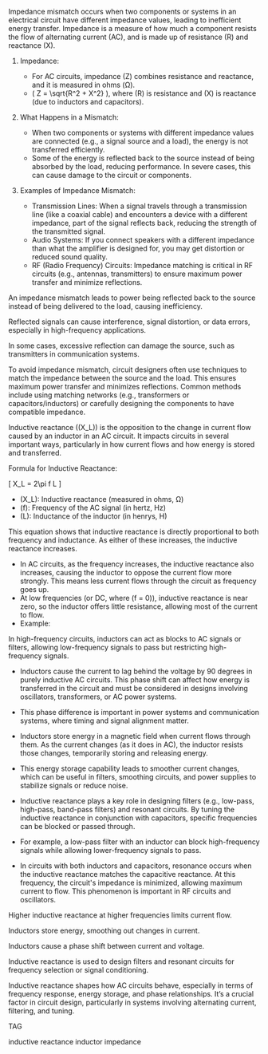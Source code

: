 Impedance mismatch occurs when two components or systems in an electrical circuit have different impedance values, leading to inefficient energy transfer. Impedance is a measure of how much a component resists the flow of alternating current (AC), and is made up of resistance (R) and reactance (X).

1. Impedance:

   - For AC circuits, impedance (Z) combines resistance and reactance, and it is measured in ohms (Ω).
   - \( Z = \sqrt{R^2 + X^2} \), where \(R\) is resistance and \(X\) is reactance (due to inductors and capacitors).

2. What Happens in a Mismatch:

   - When two components or systems with different impedance values are connected (e.g., a signal source and a load), the energy is not transferred efficiently.
   - Some of the energy is reflected back to the source instead of being absorbed by the load, reducing performance. In severe cases, this can cause damage to the circuit or components.

3. Examples of Impedance Mismatch:

   - Transmission Lines: When a signal travels through a transmission line (like a coaxial cable) and encounters a device with a different impedance, part of the signal reflects back, reducing the strength of the transmitted signal.
   - Audio Systems: If you connect speakers with a different impedance than what the amplifier is designed for, you may get distortion or reduced sound quality.
   - RF (Radio Frequency) Circuits: Impedance matching is critical in RF circuits (e.g., antennas, transmitters) to ensure maximum power transfer and minimize reflections.

An impedance mismatch leads to power being reflected back to the source instead of being delivered to the load, causing inefficiency.

Reflected signals can cause interference, signal distortion, or data errors, especially in high-frequency applications.

In some cases, excessive reflection can damage the source, such as transmitters in communication systems.

To avoid impedance mismatch, circuit designers often use techniques to match the impedance between the source and the load. This ensures maximum power transfer and minimizes reflections. Common methods include using matching networks (e.g., transformers or capacitors/inductors) or carefully designing the components to have compatible impedance.

Inductive reactance (\(X_L\)) is the opposition to the change in current flow caused by an inductor in an AC circuit. It impacts circuits in several important ways, particularly in how current flows and how energy is stored and transferred.

Formula for Inductive Reactance:

   \[
   X_L = 2\pi f L
   \]
   - \(X_L\): Inductive reactance (measured in ohms, Ω)
   - \(f\): Frequency of the AC signal (in hertz, Hz)
   - \(L\): Inductance of the inductor (in henrys, H)

   This equation shows that inductive reactance is directly proportional to both frequency and inductance. As either of these increases, the inductive reactance increases.

   - In AC circuits, as the frequency increases, the inductive reactance also increases, causing the inductor to oppose the current flow more strongly. This means less current flows through the circuit as frequency goes up.
   - At low frequencies (or DC, where \(f = 0\)), inductive reactance is near zero, so the inductor offers little resistance, allowing most of the current to flow.
   - Example:

   In high-frequency circuits, inductors can act as blocks to AC signals or filters, allowing low-frequency signals to pass but restricting high-frequency signals.

   - Inductors cause the current to lag behind the voltage by 90 degrees in purely inductive AC circuits. This phase shift can affect how energy is transferred in the circuit and must be considered in designs involving oscillators, transformers, or AC power systems.
   - This phase difference is important in power systems and communication systems, where timing and signal alignment matter.

   - Inductors store energy in a magnetic field when current flows through them. As the current changes (as it does in AC), the inductor resists those changes, temporarily storing and releasing energy.
   - This energy storage capability leads to smoother current changes, which can be useful in filters, smoothing circuits, and power supplies to stabilize signals or reduce noise.

   - Inductive reactance plays a key role in designing filters (e.g., low-pass, high-pass, band-pass filters) and resonant circuits. By tuning the inductive reactance in conjunction with capacitors, specific frequencies can be blocked or passed through.
   - For example, a low-pass filter with an inductor can block high-frequency signals while allowing lower-frequency signals to pass.

   - In circuits with both inductors and capacitors, resonance occurs when the inductive reactance matches the capacitive reactance. At this frequency, the circuit's impedance is minimized, allowing maximum current to flow. This phenomenon is important in RF circuits and oscillators.

Higher inductive reactance at higher frequencies limits current flow.

Inductors store energy, smoothing out changes in current.

Inductors cause a phase shift between current and voltage.

Inductive reactance is used to design filters and resonant circuits for frequency selection or signal conditioning.

Inductive reactance shapes how AC circuits behave, especially in terms of frequency response, energy storage, and phase relationships. It’s a crucial factor in circuit design, particularly in systems involving alternating current, filtering, and tuning.

TAG

inductive reactance
inductor
impedance
